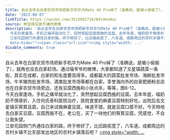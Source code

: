 ```yaml
---
title: 自从去年在白家农贸市场把新手机华为Mate 40 Pro掉了（准确说，是被小偷偷了），就再也没去白家赶场。通过喵爷爷的微博，大家都知道了文星镇蔬菜一条街，其实在...
date: '2023-08-07'
linkTitle: https://weibo.com/3515092710/Ndt4mcWux
source: 种豆得瓜谢不谦的微博
description: '自从去年在白家农贸市场把新手机华为Mate 40 Pro掉了（准确说，是被小偷偷了），就再也没去白家赶场。通过喵爷爷的微博，大家都知道了文星镇蔬菜一条街，其实在成都，白家的知名度要高得多。成都最大的蔬菜批发市场、海鲜批发市场、牛羊猪肉批发市场、酒类批发市场等都在白家。享誉海内外的白家肥肠粉总店也在白家农贸市场旁边，还有豆腐西施和小张点杀，等等，图6-12。<br>
  今天白家逢场，手机之痛早就淡化了，突然想起豆腐西施的豆腐。去年年底，喵奶奶不慎骨折，入住何氏骨科医院治疗，医院食堂的麻婆豆腐特别好吃，出院后去文星镇买筲箕豆腐，自己来试做麻婆豆腐，味道不错，就是豆腐口感不好。今天特地去白家买豆腐，豆腐西施不在，老公在，买了一块他们的筲箕豆腐，凭感觉，不会让我失望。<br>
  江安花园侧门外通往白家的路，终于修好了，比旧路拓宽了，六车道。成都周边的农村乡镇不比东部发达地区的农村乡镇落后吧？ <a href="http://weibo.com/p/100101B2094655DB69A7F84698"
  data-hide=""><span class="url-icon"><img style="width: ...'
disable_comments: true
---
```

自从去年在白家农贸市场把新手机华为Mate 40 Pro掉了（准确说，是被小偷偷了），就再也没去白家赶场。通过喵爷爷的微博，大家都知道了文星镇蔬菜一条街，其实在成都，白家的知名度要高得多。成都最大的蔬菜批发市场、海鲜批发市场、牛羊猪肉批发市场、酒类批发市场等都在白家。享誉海内外的白家肥肠粉总店也在白家农贸市场旁边，还有豆腐西施和小张点杀，等等，图6-12。<br> 今天白家逢场，手机之痛早就淡化了，突然想起豆腐西施的豆腐。去年年底，喵奶奶不慎骨折，入住何氏骨科医院治疗，医院食堂的麻婆豆腐特别好吃，出院后去文星镇买筲箕豆腐，自己来试做麻婆豆腐，味道不错，就是豆腐口感不好。今天特地去白家买豆腐，豆腐西施不在，老公在，买了一块他们的筲箕豆腐，凭感觉，不会让我失望。<br> 江安花园侧门外通往白家的路，终于修好了，比旧路拓宽了，六车道。成都周边的农村乡镇不比东部发达地区的农村乡镇落后吧？ <a href="http://weibo.com/p/100101B2094655DB69A7F84698" data-hide=""><span class="url-icon"><img style="width: ...